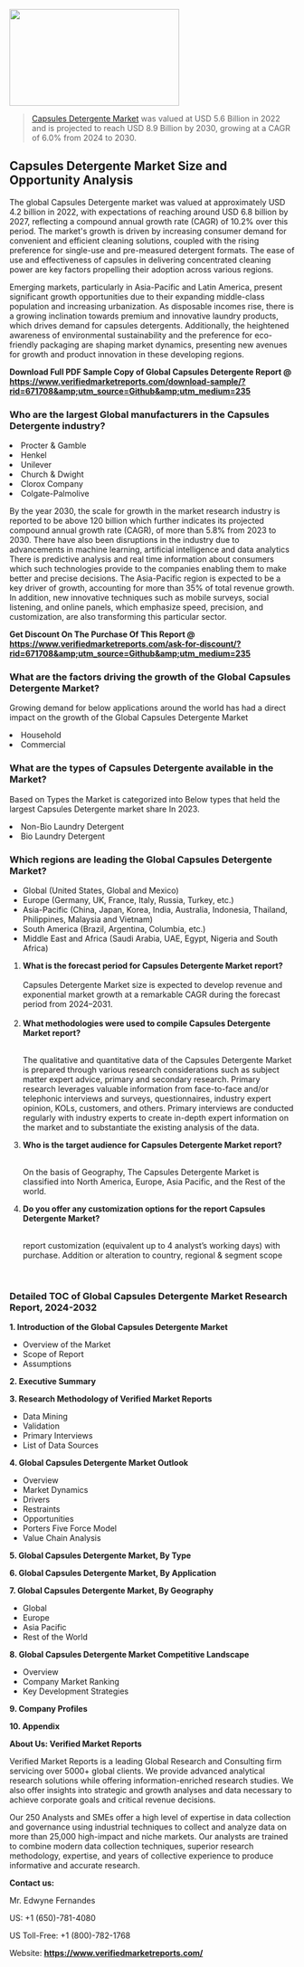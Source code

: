 <img src="https://ffe5etoiles.com/wp-content/uploads/2024/12/MST1-300x171.png" alt="" width="300" height="171" class="alignnone size-medium wp-image-20088" /><blockquote><p><p><a href="https://www.verifiedmarketreports.com/download-sample/?rid=671708&utm_source=Github&utm_medium=235" target="_blank">Capsules Detergente Market</a> was valued at USD 5.6 Billion in 2022 and is projected to reach USD 8.9 Billion by 2030, growing at a CAGR of 6.0% from 2024 to 2030.</p></blockquote><p><h2>Capsules Detergente Market Size and Opportunity Analysis</h2><p>The global Capsules Detergente market was valued at approximately USD 4.2 billion in 2022, with expectations of reaching around USD 6.8 billion by 2027, reflecting a compound annual growth rate (CAGR) of 10.2% over this period. The market's growth is driven by increasing consumer demand for convenient and efficient cleaning solutions, coupled with the rising preference for single-use and pre-measured detergent formats. The ease of use and effectiveness of capsules in delivering concentrated cleaning power are key factors propelling their adoption across various regions.</p><p>Emerging markets, particularly in Asia-Pacific and Latin America, present significant growth opportunities due to their expanding middle-class population and increasing urbanization. As disposable incomes rise, there is a growing inclination towards premium and innovative laundry products, which drives demand for capsules detergents. Additionally, the heightened awareness of environmental sustainability and the preference for eco-friendly packaging are shaping market dynamics, presenting new avenues for growth and product innovation in these developing regions.</p></p><p class=""><strong>Download Full PDF Sample Copy of Global Capsules Detergente Report @ <a href="https://www.verifiedmarketreports.com/download-sample/?rid=671708&amp;utm_source=Github&amp;utm_medium=235" target="_blank">https://www.verifiedmarketreports.com/download-sample/?rid=671708&amp;utm_source=Github&amp;utm_medium=235</a></strong></p><h3 id="" class="">Who are the largest Global manufacturers in the Capsules Detergente industry?</h3><p><li>Procter & Gamble</li><li> Henkel</li><li> Unilever</li><li> Church & Dwight</li><li> Clorox Company</li><li> Colgate-Palmolive</li></p><div class=""><div class="" dir="" data-message-author-role="" data-message-id="" data-message-model-slug=""><div class=""><div class=""><div class=""><div class="" dir="" data-message-author-role="" data-message-id="" data-message-model-slug=""><div class=""><div class=""><p>By the year 2030, the scale for growth in the market research industry is reported to be above 120 billion which further indicates its projected compound annual growth rate (CAGR), of more than 5.8% from 2023 to 2030. There have also been disruptions in the industry due to advancements in machine learning, artificial intelligence and data analytics There is predictive analysis and real time information about consumers which such technologies provide to the companies enabling them to make better and precise decisions. The Asia-Pacific region is expected to be a key driver of growth, accounting for more than 35% of total revenue growth. In addition, new innovative techniques such as mobile surveys, social listening, and online panels, which emphasize speed, precision, and customization, are also transforming this particular sector.</p><p><strong>Get Discount On The Purchase Of This Report @&nbsp; <a href="https://www.verifiedmarketreports.com/ask-for-discount/?rid=671708&amp;utm_source=Github&amp;utm_medium=235" target="_blank">https://www.verifiedmarketreports.com/ask-for-discount/?rid=671708&amp;utm_source=Github&amp;utm_medium=235</a></strong></p></div></div></div></div></div></div></div></div><h3 id="" class="">What are the factors driving the growth of the Global Capsules Detergente Market?</h3><p id="" class="">Growing demand for below applications around the world has had a direct impact on the growth of the Global Capsules Detergente Market</p><p id="" class=""><li>Household</li><li> Commercial</li></p><h3 id="" class="">What are the types of Capsules Detergente available in the Market?</h3><p id="" class="">Based on Types the Market is categorized into Below types that held the largest Capsules Detergente market share In 2023.</p><p id="" class=""><li>Non-Bio Laundry Detergent</li><li> Bio Laundry Detergent</li></p><h3 id="" class="">Which regions are leading the Global Capsules Detergente Market?</h3><ul><li>Global (United States, Global and Mexico)</li><li>Europe (Germany, UK, France, Italy, Russia, Turkey, etc.)</li><li>Asia-Pacific (China, Japan, Korea, India, Australia, Indonesia, Thailand, Philippines, Malaysia and Vietnam)</li><li>South America (Brazil, Argentina, Columbia, etc.)</li><li>Middle East and Africa (Saudi Arabia, UAE, Egypt, Nigeria and South Africa)</li></ul><p><ol><li><strong>What is the forecast period for Capsules Detergente Market report?<br /></strong><br /><span data-sheets-root="1" data-sheets-value="{&quot;1&quot;:2,&quot;2&quot;:&quot;XXXX size is expected to develop revenue and exponential market growth at a remarkable CAGR during the forecast period from 2024&ndash;2030.&quot;}" data-sheets-userformat="{&quot;2&quot;:12674,&quot;4&quot;:{&quot;1&quot;:2,&quot;2&quot;:16776960},&quot;10&quot;:2,&quot;11&quot;:0,&quot;15&quot;:&quot;Arial&quot;,&quot;16&quot;:12}">Capsules Detergente Market size is expected to develop revenue and exponential market growth at a remarkable CAGR during the forecast period from 2024&ndash;2031.</span><br /><br /></li><li><strong>What methodologies were used to compile Capsules Detergente Market report?<br /><br /></strong><p>The qualitative and quantitative data of the&nbsp;Capsules Detergente Market is prepared through various research considerations such as subject matter expert advice, primary and secondary research. Primary research leverages valuable information from face-to-face and/or telephonic interviews and surveys, questionnaires, industry expert opinion, KOLs, customers, and others. Primary interviews are conducted regularly with industry experts to create in-depth expert information on the market and to substantiate the existing analysis of the data.&nbsp;</p></li><li><strong>Who is the target audience for Capsules Detergente Market report?<br /><br /></strong><p>On the basis of Geography, The&nbsp;Capsules Detergente Market is classified into North America, Europe, Asia Pacific, and the Rest of the world.</p></li><li><strong>Do you offer any customization options for the report Capsules Detergente Market?<br /><br /></strong><p>report customization (equivalent up to 4 analyst&rsquo;s working days) with purchase. Addition or alteration to country, regional &amp; segment scope</p><p>&nbsp;</p></li></ol></p><h3 id="" class="">Detailed TOC of Global Capsules Detergente Market Research Report, 2024-2032</h3><p id="" class=""><strong>1. Introduction of the Global Capsules Detergente Market</strong></p><ul><li>Overview of the Market</li><li>Scope of Report</li><li>Assumptions</li></ul><p id="" class=""><strong>2. Executive Summary</strong></p><p id="" class=""><strong>3. Research Methodology of&nbsp;Verified Market Reports</strong></p><ul><li>Data Mining</li><li>Validation</li><li>Primary Interviews</li><li>List of Data Sources</li></ul><p id="" class=""><strong>4. Global Capsules Detergente Market Outlook</strong></p><ul><li>Overview</li><li>Market Dynamics</li><li>Drivers</li><li>Restraints</li><li>Opportunities</li><li>Porters Five Force Model</li><li>Value Chain Analysis</li></ul><p id="" class=""><strong>5. Global Capsules Detergente Market, By&nbsp;Type</strong></p><p id="" class=""><strong>6. Global Capsules Detergente Market, By Application</strong></p><p id="" class=""><strong>7. Global Capsules Detergente Market, By Geography</strong></p><ul><li>Global</li><li>Europe</li><li>Asia Pacific</li><li>Rest of the World</li></ul><p id="" class=""><strong>8. Global Capsules Detergente Market Competitive Landscape</strong></p><ul><li>Overview</li><li>Company Market Ranking</li><li>Key Development Strategies</li></ul><p id="" class=""><strong>9. Company Profiles</strong></p><p id="" class=""><strong>10. Appendix</strong></p><p id="" class=""><strong>About Us: Verified Market Reports</strong></p><p id="" class="">Verified Market Reports is a leading Global Research and Consulting firm servicing over 5000+ global clients. We provide advanced analytical research solutions while offering information-enriched research studies. We also offer insights into strategic and growth analyses and data necessary to achieve corporate goals and critical revenue decisions.</p><p id="" class="">Our 250 Analysts and SMEs offer a high level of expertise in data collection and governance using industrial techniques to collect and analyze data on more than 25,000 high-impact and niche markets. Our analysts are trained to combine modern data collection techniques, superior research methodology, expertise, and years of collective experience to produce informative and accurate research.</p><p id="" class=""><strong>Contact us:</strong></p><p id="" class="">Mr. Edwyne Fernandes</p><p id="" class="">US: +1 (650)-781-4080</p><p id="" class="">US Toll-Free: +1 (800)-782-1768</p><p id="" class="">Website: <a target="" data-test-app-aware-link=""><strong>https://www.verifiedmarketreports.com/</strong></a></p>
